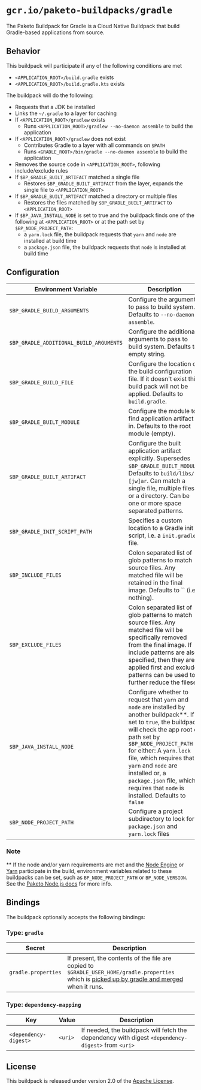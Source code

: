 # `gcr.io/paketo-buildpacks/gradle`

The Paketo Buildpack for Gradle is a Cloud Native Buildpack that build Gradle-based applications from source.

## Behavior

This buildpack will participate if any of the following conditions are met

* `<APPLICATION_ROOT>/build.gradle` exists
* `<APPLICATION_ROOT>/build.gradle.kts` exists

The buildpack will do the following:

* Requests that a JDK be installed
* Links the `~/.gradle` to a layer for caching
* If `<APPLICATION_ROOT>/gradlew` exists
  * Runs `<APPLICATION_ROOT>/gradlew --no-daemon assemble` to build the application
* If `<APPLICATION_ROOT>/gradlew` does not exist
  * Contributes Gradle to a layer with all commands on `$PATH`
  * Runs `<GRADLE_ROOT>/bin/gradle --no-daemon assemble` to build the application
* Removes the source code in `<APPLICATION_ROOT>`, following include/exclude rules
* If `$BP_GRADLE_BUILT_ARTIFACT` matched a single file
  * Restores `$BP_GRADLE_BUILT_ARTIFACT` from the layer, expands the single file to `<APPLICATION_ROOT>`
* If `$BP_GRADLE_BUILT_ARTIFACT` matched a directory or multiple files
  * Restores the files matched by `$BP_GRADLE_BUILT_ARTIFACT` to `<APPLICATION_ROOT>`
* If `$BP_JAVA_INSTALL_NODE` is set to true and the buildpack finds one of the following at `<APPLICATION_ROOT>` or at the path set by `$BP_NODE_PROJECT_PATH`:
  * a `yarn.lock` file, the buildpack requests that `yarn` and `node` are installed at build time
  * a `package.json` file, the buildpack requests that `node` is installed at build time

## Configuration

| Environment Variable                    | Description                                                                                                                                                                                                                                                                                                                                                          |
|-----------------------------------------|----------------------------------------------------------------------------------------------------------------------------------------------------------------------------------------------------------------------------------------------------------------------------------------------------------------------------------------------------------------------|
| `$BP_GRADLE_BUILD_ARGUMENTS`            | Configure the arguments to pass to build system. Defaults to `--no-daemon assemble`.                                                                                                                                                                                                                                                                                 |
| `$BP_GRADLE_ADDITIONAL_BUILD_ARGUMENTS` | Configure the additional arguments to pass to build system. Defaults to empty string.                                                                                                                                                                                                                                                          |
| `$BP_GRADLE_BUILD_FILE`                 | Configure the location of the build configuration file. If it doesn't exist this build pack will not be applied. Defaults to `build.gradle`.                                                                                                                                                                                                                         |
| `$BP_GRADLE_BUILT_MODULE`               | Configure the module to find application artifact in. Defaults to the root module (empty).                                                                                                                                                                                                                                                                           |
| `$BP_GRADLE_BUILT_ARTIFACT`             | Configure the built application artifact explicitly. Supersedes `$BP_GRADLE_BUILT_MODULE`. Defaults to `build/libs/*.[jw]ar`. Can match a single file, multiple files or a directory. Can be one or more space separated patterns.                                                                                                                                 |
| `$BP_GRADLE_INIT_SCRIPT_PATH`           | Specifies a custom location to a Gradle init script, i.e. a `init.gradle` file.                                                                                                                                                                                                                                                                                      |
| `$BP_INCLUDE_FILES`                     | Colon separated list of glob patterns to match source files. Any matched file will be retained in the final image. Defaults to `` (i.e. nothing).                                                                                                                                                                                                                    |
| `$BP_EXCLUDE_FILES`                     | Colon separated list of glob patterns to match source files. Any matched file will be specifically removed from the final image. If include patterns are also specified, then they are applied first and exclude patterns can be used to further reduce the fileset.                                                                                                 |
| `$BP_JAVA_INSTALL_NODE`                 | Configure whether to request that `yarn` and `node` are installed by another buildpack**. If set to `true`, the buildpack will check the app root or path set by `$BP_NODE_PROJECT_PATH` for either: A `yarn.lock` file, which requires that `yarn` and `node` are installed or, a `package.json` file, which requires that `node` is installed. Defaults to `false` |
| `$BP_NODE_PROJECT_PATH`                 | Configure a project subdirectory to look for `package.json` and `yarn.lock` files                                                                                                                                                                                                                                                                                    |

### Note
** If the node and/or yarn requirements are met and the [Node Engine](https://github.com/paketo-buildpacks/node-engine) or [Yarn](https://github.com/paketo-buildpacks/yarn) participate in the build, environment variables related to these buildpacks can be set, such as `BP_NODE_PROJECT_PATH` or `BP_NODE_VERSION`. See the [Paketo Node.js docs](https://paketo.io/docs/howto/nodejs/) for more info.

## Bindings

The buildpack optionally accepts the following bindings:

### Type: `gradle`

| Secret              | Description                                                                                                                                                                                                                                            |
| ------------------- | ------------------------------------------------------------------------------------------------------------------------------------------------------------------------------------------------------------------------------------------------------ |
| `gradle.properties` | If present, the contents of the file are copied to `$GRADLE_USER_HOME/gradle.properties` which is [picked up by gradle and merged](https://docs.gradle.org/current/userguide/build_environment.html#sec:gradle_configuration_properties) when it runs. |

### Type: `dependency-mapping`

| Key                   | Value   | Description                                                                                       |
| --------------------- | ------- | ------------------------------------------------------------------------------------------------- |
| `<dependency-digest>` | `<uri>` | If needed, the buildpack will fetch the dependency with digest `<dependency-digest>` from `<uri>` |

## License

This buildpack is released under version 2.0 of the [Apache License][a].

[a]: http://www.apache.org/licenses/LICENSE-2.0
